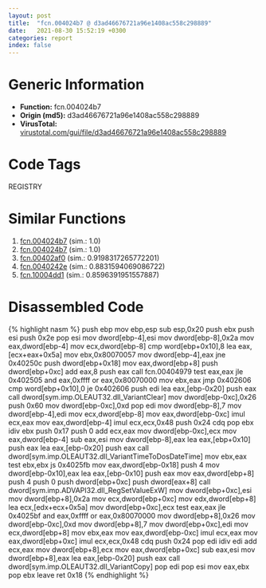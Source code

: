 ```yaml
---
layout: post
title:  "fcn.004024b7 @ d3ad46676721a96e1408ac558c298889"
date:   2021-08-30 15:52:19 +0300
categories: report
index: false
---
```


# Generic Information
- **Function:** fcn.004024b7
- **Origin (md5):** d3ad46676721a96e1408ac558c298889
- **VirusTotal:** [virustotal.com/gui/file/d3ad46676721a96e1408ac558c298889][virustotal_ref]

# Code Tags
<span class="tag" id="REGISTRY">REGISTRY</span>


# Similar Functions

1. [fcn.004024b7][similar_1_ref] (sim.: 1.0)
2. [fcn.004024b7][similar_2_ref] (sim.: 1.0)
3. [fcn.00402af0][similar_3_ref] (sim.: 0.9198317265772201)
4. [fcn.0040242e][similar_4_ref] (sim.: 0.8831594069086722)
5. [fcn.10004dd1][similar_5_ref] (sim.: 0.8596391951557887)


# Disassembled Code

{% highlight nasm %}
push ebp
mov ebp,esp
sub esp,0x20
push ebx
push esi
push 0x2e
pop esi
mov dword[ebp-4],esi
mov dword[ebp-8],0x2a
mov eax,dword[ebp-4]
mov ecx,dword[ebp-8]
cmp word[ebp+0x10],8
lea eax,[ecx+eax+0x5a]
mov ebx,0x80070057
mov dword[ebp-4],eax
jne 0x40250c
push dword[ebp+0x18]
mov eax,dword[ebp+8]
push dword[ebp+0xc]
add eax,8
push eax
call fcn.00404979
test eax,eax
jle 0x402505
and eax,0xffff
or eax,0x80070000
mov ebx,eax
jmp 0x402606
cmp word[ebp+0x10],0
je 0x402606
push edi
lea eax,[ebp-0x20]
push eax
call dword[sym.imp.OLEAUT32.dll_VariantClear]
mov dword[ebp-0xc],0x26
push 0x60
mov dword[ebp-0xc],0xd
pop edi
mov dword[ebp-8],7
mov dword[ebp-4],edi
mov ecx,dword[ebp-8]
mov eax,dword[ebp-0xc]
imul ecx,eax
mov eax,dword[ebp-4]
imul ecx,ecx,0x48
push 0x24
cdq 
pop ebx
idiv ebx
push 0x17
push 0
add ecx,eax
mov dword[ebp-0xc],ecx
mov eax,dword[ebp-4]
sub eax,esi
mov dword[ebp-8],eax
lea eax,[ebp+0x10]
push eax
lea eax,[ebp-0x20]
push eax
call dword[sym.imp.OLEAUT32.dll_VariantTimeToDosDateTime]
mov ebx,eax
test ebx,ebx
js 0x4025fb
mov eax,dword[ebp-0x18]
push 4
mov dword[ebp-0x10],eax
lea eax,[ebp-0x10]
push eax
mov eax,dword[ebp+8]
push 4
push 0
push dword[ebp+0xc]
push dword[eax+8]
call dword[sym.imp.ADVAPI32.dll_RegSetValueExW]
mov dword[ebp+0xc],esi
mov dword[ebp+8],0x2a
mov ecx,dword[ebp+0xc]
mov edx,dword[ebp+8]
lea ecx,[edx+ecx+0x5a]
mov dword[ebp+0xc],ecx
test eax,eax
jle 0x4025bf
and eax,0xffff
or eax,0x80070000
mov dword[ebp+8],0x26
mov dword[ebp-0xc],0xd
mov dword[ebp+8],7
mov dword[ebp+0xc],edi
mov ecx,dword[ebp+8]
mov ebx,eax
mov eax,dword[ebp-0xc]
imul ecx,eax
mov eax,dword[ebp+0xc]
imul ecx,ecx,0x48
cdq 
push 0x24
pop edi
idiv edi
add ecx,eax
mov dword[ebp+8],ecx
mov eax,dword[ebp+0xc]
sub eax,esi
mov dword[ebp+8],eax
lea eax,[ebp-0x20]
push eax
call dword[sym.imp.OLEAUT32.dll_VariantCopy]
pop edi
pop esi
mov eax,ebx
pop ebx
leave 
ret 0x18
{% endhighlight %}


[similar_1_ref]: /report/fcn.004024b7@ab22d984f64f202bfb2e0f0e1f3a3f8f
[similar_2_ref]: /report/fcn.004024b7@074a6a8502a27e18f8b5ea831bacabad
[similar_3_ref]: /report/fcn.00402af0@20a93604f17ee6f3c2aa7b1f7a497fcf
[similar_4_ref]: /report/fcn.0040242e@214019fc1439a81af54ff417c477f8dc
[similar_5_ref]: /report/fcn.10004dd1@880ba8b1983575bc0c5ed1cb79dcde8f
[virustotal_ref]: https://www.virustotal.com/gui/file/d3ad46676721a96e1408ac558c298889